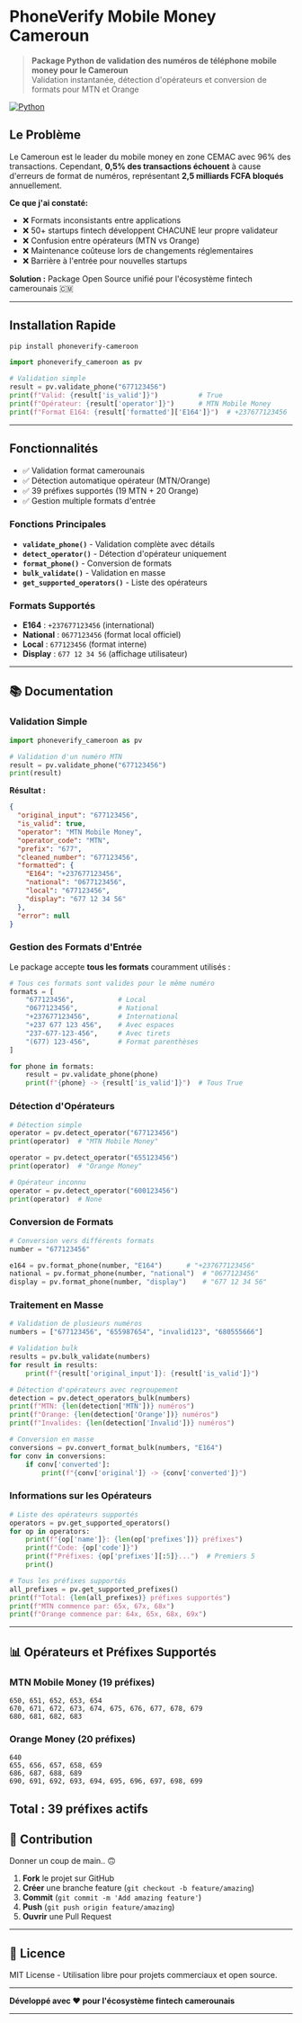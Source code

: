 # PhoneVerify Mobile Money Cameroun

> **Package Python de validation des numéros de téléphone mobile money pour le Cameroun**  
> Validation instantanée, détection d'opérateurs et conversion de formats pour MTN et Orange

[![Python](https://img.shields.io/badge/Python-3.8+-blue.svg)](https://python.org)


## **Le Problème**

Le Cameroun est le leader du mobile money en zone CEMAC avec 96% des transactions. Cependant, **0,5% des transactions échouent** à cause d'erreurs de format de numéros, représentant **2,5 milliards FCFA bloqués** annuellement.

**Ce que j'ai constaté:**
- ❌ Formats inconsistants entre applications
- ❌ 50+ startups fintech développent CHACUNE leur propre validateur  
- ❌ Confusion entre opérateurs (MTN vs Orange)
- ❌ Maintenance coûteuse lors de changements réglementaires
- ❌ Barrière à l'entrée pour nouvelles startups

**Solution :** Package Open Source unifié pour l'écosystème fintech camerounais 🇨🇲

---

## **Installation Rapide**

```bash
pip install phoneverify-cameroon
```

```python
import phoneverify_cameroon as pv

# Validation simple
result = pv.validate_phone("677123456")
print(f"Valid: {result['is_valid']}")          # True
print(f"Opérateur: {result['operator']}")      # MTN Mobile Money
print(f"Format E164: {result['formatted']['E164']}")  # +237677123456
```

---

## **Fonctionnalités**

- ✅ Validation format camerounais
- ✅ Détection automatique opérateur (MTN/Orange)  
- ✅ 39 préfixes supportés (19 MTN + 20 Orange)
- ✅ Gestion multiple formats d'entrée

### **Fonctions Principales**
- **`validate_phone()`** - Validation complète avec détails
- **`detect_operator()`** - Détection d'opérateur uniquement  
- **`format_phone()`** - Conversion de formats
- **`bulk_validate()`** - Validation en masse
- **`get_supported_operators()`** - Liste des opérateurs

### **Formats Supportés**
- **E164** : `+237677123456` (international)
- **National** : `0677123456` (format local officiel)
- **Local** : `677123456` (format interne)
- **Display** : `677 12 34 56` (affichage utilisateur)

---

## 📚 **Documentation**

### **Validation Simple**

```python
import phoneverify_cameroon as pv

# Validation d'un numéro MTN
result = pv.validate_phone("677123456")
print(result)
```

**Résultat :**
```json
{
  "original_input": "677123456",
  "is_valid": true,
  "operator": "MTN Mobile Money",
  "operator_code": "MTN", 
  "prefix": "677",
  "cleaned_number": "677123456",
  "formatted": {
    "E164": "+237677123456",
    "national": "0677123456", 
    "local": "677123456",
    "display": "677 12 34 56"
  },
  "error": null
}
```

### **Gestion des Formats d'Entrée**

Le package accepte **tous les formats** couramment utilisés :

```python
# Tous ces formats sont valides pour le même numéro
formats = [
    "677123456",           # Local
    "0677123456",          # National
    "+237677123456",       # International
    "+237 677 123 456",    # Avec espaces
    "237-677-123-456",     # Avec tirets
    "(677) 123-456",       # Format parenthèses
]

for phone in formats:
    result = pv.validate_phone(phone)
    print(f"{phone} -> {result['is_valid']}")  # Tous True
```

### **Détection d'Opérateurs**

```python
# Détection simple
operator = pv.detect_operator("677123456")
print(operator)  # "MTN Mobile Money"

operator = pv.detect_operator("655123456") 
print(operator)  # "Orange Money"

# Opérateur inconnu
operator = pv.detect_operator("600123456")
print(operator)  # None
```

### **Conversion de Formats**

```python
# Conversion vers différents formats
number = "677123456"

e164 = pv.format_phone(number, "E164")      # "+237677123456"
national = pv.format_phone(number, "national")  # "0677123456"
display = pv.format_phone(number, "display")    # "677 12 34 56"
```

### **Traitement en Masse**

```python
# Validation de plusieurs numéros
numbers = ["677123456", "655987654", "invalid123", "680555666"]

# Validation bulk
results = pv.bulk_validate(numbers)
for result in results:
    print(f"{result['original_input']}: {result['is_valid']}")

# Détection d'opérateurs avec regroupement
detection = pv.detect_operators_bulk(numbers)
print(f"MTN: {len(detection['MTN'])} numéros")
print(f"Orange: {len(detection['Orange'])} numéros") 
print(f"Invalides: {len(detection['Invalid'])} numéros")

# Conversion en masse
conversions = pv.convert_format_bulk(numbers, "E164")
for conv in conversions:
    if conv['converted']:
        print(f"{conv['original']} -> {conv['converted']}")
```

### **Informations sur les Opérateurs**

```python
# Liste des opérateurs supportés
operators = pv.get_supported_operators()
for op in operators:
    print(f"{op['name']}: {len(op['prefixes'])} préfixes")
    print(f"Code: {op['code']}")
    print(f"Préfixes: {op['prefixes'][:5]}...")  # Premiers 5
    print()

# Tous les préfixes supportés  
all_prefixes = pv.get_supported_prefixes()
print(f"Total: {len(all_prefixes)} préfixes supportés")
print(f"MTN commence par: 65x, 67x, 68x")
print(f"Orange commence par: 64x, 65x, 68x, 69x")
```

---




## 📊 **Opérateurs et Préfixes Supportés**

### **MTN Mobile Money (19 préfixes)**
```
650, 651, 652, 653, 654
670, 671, 672, 673, 674, 675, 676, 677, 678, 679  
680, 681, 682, 683
```

### **Orange Money (20 préfixes)**  
```
640
655, 656, 657, 658, 659
686, 687, 688, 689
690, 691, 692, 693, 694, 695, 696, 697, 698, 699
```

**Total : 39 préfixes actifs**
---


## 🤝 **Contribution**

Donner un coup de main.. 🙃

1. **Fork** le projet sur GitHub
2. **Créer** une branche feature (`git checkout -b feature/amazing`) 
3. **Commit** (`git commit -m 'Add amazing feature'`)
4. **Push** (`git push origin feature/amazing`)
5. **Ouvrir** une Pull Request

---

## 📄 **Licence**

MIT License - Utilisation libre pour projets commerciaux et open source.

---



**Développé avec ❤️ pour l'écosystème fintech camerounais**

---
